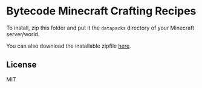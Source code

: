 # Bytecode Minecraft Crafting Recipes

To install, zip this folder and put it the `datapacks` directory of your Minecraft server/world.

You can also download the installable zipfile [here](https://github.com/BytecodeAgency/minecraft_recipes/archive/master.zip).

## License

MIT
